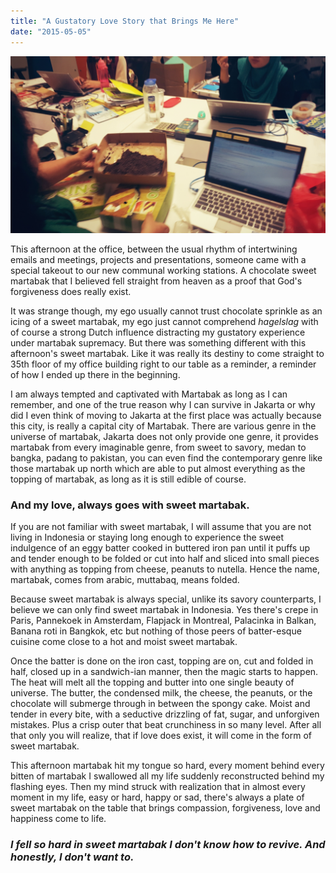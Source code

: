 ```yaml
---
title: "A Gustatory Love Story that Brings Me Here"
date: "2015-05-05"
---
```


[![sweet martabak martabak manis](images/path-2015-05-05-1646.jpg)](https://bydnta.files.wordpress.com/2015/05/path-2015-05-05-1646.jpg)

This afternoon at the office, between the usual rhythm of intertwining emails and meetings, projects and presentations, someone came with a special takeout to our new communal working stations. A chocolate sweet martabak that I believed fell straight from heaven as a proof that God's forgiveness does really exist.

It was strange though, my ego usually cannot trust chocolate sprinkle as an icing of a sweet martabak, my ego just cannot comprehend _hagelslag_ with of course a strong Dutch influence distracting my gustatory experience under martabak supremacy. But there was something different with this afternoon's sweet martabak. Like it was really its destiny to come straight to 35th floor of my office building right to our table as a reminder, a reminder of how I ended up there in the beginning.

I am always tempted and captivated with Martabak as long as I can remember, and one of the true reason why I can survive in Jakarta or why did I even think of moving to Jakarta at the first place was actually because this city, is really a capital city of Martabak. There are various genre in the universe of martabak, Jakarta does not only provide one genre, it provides martabak from every imaginable genre, from sweet to savory, medan to bangka, padang to pakistan, you can even find the contemporary genre like those martabak up north which are able to put almost everything as the topping of martabak, as long as it is still edible of course.

### And my love, always goes with sweet martabak.

If you are not familiar with sweet martabak, I will assume that you are not living in Indonesia or staying long enough to experience the sweet indulgence of an eggy batter cooked in buttered iron pan until it puffs up and tender enough to be folded or cut into half and sliced into small pieces with anything as topping from cheese, peanuts to nutella. Hence the name, martabak, comes from arabic, muttabaq, means folded.

Because sweet martabak is always special, unlike its savory counterparts, I believe we can only find sweet martabak in Indonesia. Yes there's crepe in Paris, Pannekoek in Amsterdam, Flapjack in Montreal, Palacinka in Balkan, Banana roti in Bangkok, etc but nothing of those peers of batter-esque cuisine come close to a hot and moist sweet martabak.

Once the batter is done on the iron cast, topping are on, cut and folded in half, closed up in a sandwich-ian manner, then the magic starts to happen. The heat will melt all the topping and butter into one single beauty of universe. The butter, the condensed milk, the cheese, the peanuts, or the chocolate will submerge through in between the spongy cake. Moist and tender in every bite, with a seductive drizzling of fat, sugar, and unforgiven mistakes. Plus a crisp outer that beat crunchiness in so many level. After all that only you will realize, that if love does exist, it will come in the form of sweet martabak.

This afternoon martabak hit my tongue so hard, every moment behind every bitten of martabak I swallowed all my life suddenly reconstructed behind my flashing eyes. Then my mind struck with realization that in almost every moment in my life, easy or hard, happy or sad, there's always a plate of sweet martabak on the table that brings compassion, forgiveness, love and happiness come to life.

### _I fell so hard in sweet martabak I don't know how to revive. And honestly, I don't want to._
